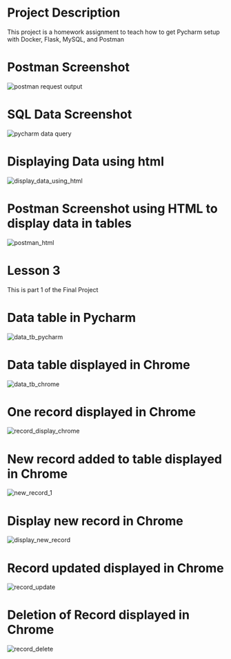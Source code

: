 # Project Description
This project is a homework assignment to teach how to get Pycharm setup with Docker, Flask, MySQL, and Postman
# Postman Screenshot 
![postman request output](screenshots/postman.png)
# SQL Data Screenshot
![pycharm data query](screenshots/pycharmSQL.png)
# Displaying Data using html
![display_data_using_html](screenshots/displayUsingHTML.png)
# Postman Screenshot using HTML to display data in tables
![postman_html](screenshots/postmanHTML.png)

# Lesson 3
This is part 1 of the Final Project
# Data table in Pycharm
![data_tb_pycharm](screenshots/lesson3/data_tb_pycharm.png)
# Data table displayed in Chrome
![data_tb_chrome](screenshots/lesson3/data_tb_chrome.png)
# One record displayed in Chrome
![record_display_chrome](screenshots/lesson3/record_display_chrome.png)
# New record added to table displayed in Chrome
![new_record_1](screenshots/lesson3/new_record1.png)
# Display new record in Chrome
![display_new_record](screenshots/lesson3/new_record_display.png)
# Record updated displayed in Chrome
![record_update](screenshots/lesson3/record_update.png)
# Deletion of Record displayed in Chrome
![record_delete](screenshots/lesson3/record_delete.png)